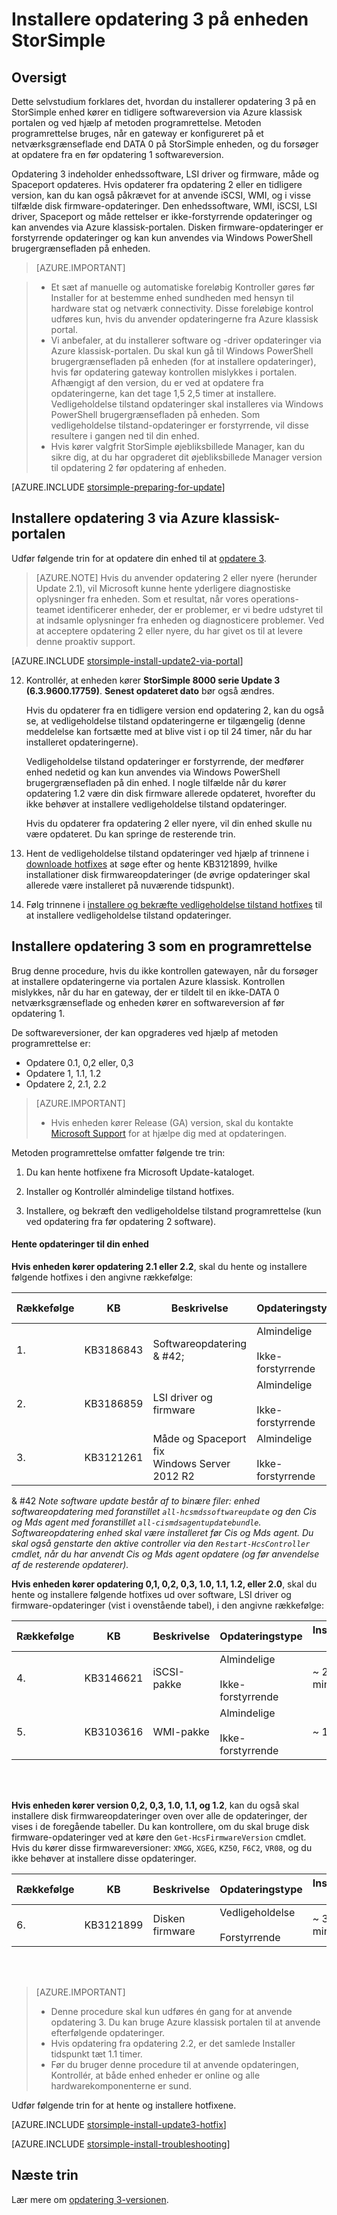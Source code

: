 <properties
   pageTitle="Installere opdatering 3 på enheden StorSimple | Microsoft Azure"
   description="Forklarer, hvordan du installerer StorSimple 8000 serie Update 3 på enheden StorSimple 8000 serie."
   services="storsimple"
   documentationCenter="NA"
   authors="alkohli"
   manager="carmonm"
   editor="" />
<tags
   ms.service="storsimple"
   ms.devlang="NA"
   ms.topic="article"
   ms.tgt_pltfrm="NA"
   ms.workload="TBD"
   ms.date="10/05/2016"
   ms.author="alkohli" />

# <a name="install-update-3-on-your-storsimple-device"></a>Installere opdatering 3 på enheden StorSimple

## <a name="overview"></a>Oversigt

Dette selvstudium forklares det, hvordan du installerer opdatering 3 på en StorSimple enhed kører en tidligere softwareversion via Azure klassisk portalen og ved hjælp af metoden programrettelse. Metoden programrettelse bruges, når en gateway er konfigureret på et netværksgrænseflade end DATA 0 på StorSimple enheden, og du forsøger at opdatere fra en før opdatering 1 softwareversion.

Opdatering 3 indeholder enhedssoftware, LSI driver og firmware, måde og Spaceport opdateres. Hvis opdaterer fra opdatering 2 eller en tidligere version, kan du kan også påkrævet for at anvende iSCSI, WMI, og i visse tilfælde disk firmware-opdateringer. Den enhedssoftware, WMI, iSCSI, LSI driver, Spaceport og måde rettelser er ikke-forstyrrende opdateringer og kan anvendes via Azure klassisk-portalen. Disken firmware-opdateringer er forstyrrende opdateringer og kan kun anvendes via Windows PowerShell brugergrænsefladen på enheden. 

> [AZURE.IMPORTANT]

> - Et sæt af manuelle og automatiske foreløbig Kontroller gøres før Installer for at bestemme enhed sundheden med hensyn til hardware stat og netværk connectivity. Disse foreløbige kontrol udføres kun, hvis du anvender opdateringerne fra Azure klassisk portal.
> - Vi anbefaler, at du installerer software og -driver opdateringer via Azure klassisk-portalen. Du skal kun gå til Windows PowerShell brugergrænsefladen på enheden (for at installere opdateringer), hvis før opdatering gateway kontrollen mislykkes i portalen. Afhængigt af den version, du er ved at opdatere fra opdateringerne, kan det tage 1,5 2,5 timer at installere. Vedligeholdelse tilstand opdateringer skal installeres via Windows PowerShell brugergrænsefladen på enheden. Som vedligeholdelse tilstand-opdateringer er forstyrrende, vil disse resultere i gangen ned til din enhed.
> - Hvis kører valgfrit StorSimple øjebliksbillede Manager, kan du sikre dig, at du har opgraderet dit øjebliksbillede Manager version til opdatering 2 før opdatering af enheden.

[AZURE.INCLUDE [storsimple-preparing-for-update](../../includes/storsimple-preparing-for-updates.md)]

## <a name="install-update-3-via-the-azure-classic-portal"></a>Installere opdatering 3 via Azure klassisk-portalen

Udfør følgende trin for at opdatere din enhed til at [opdatere 3](storsimple-update3-release-notes.md).


> [AZURE.NOTE]
Hvis du anvender opdatering 2 eller nyere (herunder Update 2.1), vil Microsoft kunne hente yderligere diagnostiske oplysninger fra enheden. Som et resultat, når vores operations-teamet identificerer enheder, der er problemer, er vi bedre udstyret til at indsamle oplysninger fra enheden og diagnosticere problemer. Ved at acceptere opdatering 2 eller nyere, du har givet os til at levere denne proaktiv support.

[AZURE.INCLUDE [storsimple-install-update2-via-portal](../../includes/storsimple-install-update2-via-portal.md)]

12. Kontrollér, at enheden kører **StorSimple 8000 serie Update 3 (6.3.9600.17759)**. **Senest opdateret dato** bør også ændres. 

    Hvis du opdaterer fra en tidligere version end opdatering 2, kan du også se, at vedligeholdelse tilstand opdateringerne er tilgængelig (denne meddelelse kan fortsætte med at blive vist i op til 24 timer, når du har installeret opdateringerne).

    Vedligeholdelse tilstand opdateringer er forstyrrende, der medfører enhed nedetid og kan kun anvendes via Windows PowerShell brugergrænsefladen på din enhed. I nogle tilfælde når du kører opdatering 1.2 være din disk firmware allerede opdateret, hvorefter du ikke behøver at installere vedligeholdelse tilstand opdateringer.

    Hvis du opdaterer fra opdatering 2 eller nyere, vil din enhed skulle nu være opdateret. Du kan springe de resterende trin.

13. Hent de vedligeholdelse tilstand opdateringer ved hjælp af trinnene i [downloade hotfixes](#to-download-hotfixes) at søge efter og hente KB3121899, hvilke installationer disk firmwareopdateringer (de øvrige opdateringer skal allerede være installeret på nuværende tidspunkt).

13. Følg trinnene i [installere og bekræfte vedligeholdelse tilstand hotfixes](#to-install-and-verify-maintenance-mode-hotfixes) til at installere vedligeholdelse tilstand opdateringer. 

  

## <a name="install-update-3-as-a-hotfix"></a>Installere opdatering 3 som en programrettelse

Brug denne procedure, hvis du ikke kontrollen gatewayen, når du forsøger at installere opdateringerne via portalen Azure klassisk. Kontrollen mislykkes, når du har en gateway, der er tildelt til en ikke-DATA 0 netværksgrænseflade og enheden kører en softwareversion af før opdatering 1.

De softwareversioner, der kan opgraderes ved hjælp af metoden programrettelse er:

- Opdatere 0.1, 0,2 eller, 0,3
- Opdatere 1, 1.1, 1.2
- Opdatere 2, 2.1, 2.2 

> [AZURE.IMPORTANT]
>
> - Hvis enheden kører Release (GA) version, skal du kontakte [Microsoft Support](storsimple-contact-microsoft-support.md) for at hjælpe dig med at opdateringen.

Metoden programrettelse omfatter følgende tre trin:

1.  Du kan hente hotfixene fra Microsoft Update-kataloget.

2.  Installer og Kontrollér almindelige tilstand hotfixes.

3.  Installere, og bekræft den vedligeholdelse tilstand programrettelse (kun ved opdatering fra før opdatering 2 software).


#### <a name="download-updates-for-your-device"></a>Hente opdateringer til din enhed

**Hvis enheden kører opdatering 2.1 eller 2.2**, skal du hente og installere følgende hotfixes i den angivne rækkefølge:

| Rækkefølge  | KB        | Beskrivelse                    | Opdateringstype  | Installere tid |
|--------|-----------|-------------------------|------------- |-------------|
| 1.      | KB3186843 | Softwareopdatering & #42;  |  Almindelige <br></br>Ikke-forstyrrende     | ~ 45 minutter |
| 2.      | KB3186859 | LSI driver og firmware             |  Almindelige <br></br>Ikke-forstyrrende      | ~ 20 minutter |
| 3.      | KB3121261 | Måde og Spaceport fix </br> Windows Server 2012 R2 |  Almindelige <br></br>Ikke-forstyrrende      | ~ 20 minutter |

& #42  *Note software update består af to binære filer: enhed softwareopdatering med foranstillet `all-hcsmdssoftwareupdate` og den Cis og Mds agent med foranstillet `all-cismdsagentupdatebundle`. Softwareopdatering enhed skal være installeret før Cis og Mds agent. Du skal også genstarte den aktive controller via den `Restart-HcsController` cmdlet, når du har anvendt Cis og Mds agent opdatere (og før anvendelse af de resterende opdaterer).* 


**Hvis enheden kører opdatering 0,1, 0,2, 0,3, 1.0, 1.1, 1.2, eller 2.0**, skal du hente og installere følgende hotfixes ud over software, LSI driver og firmware-opdateringer (vist i ovenstående tabel), i den angivne rækkefølge:

| Rækkefølge  | KB        | Beskrivelse                    | Opdateringstype  | Installere tid |
|--------|-----------|-------------------------|------------- |-------------|
| 4.      | KB3146621 | iSCSI-pakke | Almindelige <br></br>Ikke-forstyrrende  | ~ 20 minutter |
| 5.      | KB3103616 | WMI-pakke |  Almindelige <br></br>Ikke-forstyrrende      | ~ 12 min. |


<br></br>

**Hvis enheden kører version 0,2, 0,3, 1.0, 1.1, og 1.2**, kan du også skal installere disk firmwareopdateringer oven over alle de opdateringer, der vises i de foregående tabeller. Du kan kontrollere, om du skal bruge disk firmware-opdateringer ved at køre den `Get-HcsFirmwareVersion` cmdlet. Hvis du kører disse firmwareversioner: `XMGG`, `XGEG`, `KZ50`, `F6C2`, `VR08`, og du ikke behøver at installere disse opdateringer.


| Rækkefølge  | KB        | Beskrivelse                    | Opdateringstype  | Installere tid |
|--------|-----------|-------------------------|------------- |-------------|
| 6.      | KB3121899 | Disken firmware              |  Vedligeholdelse <br></br>Forstyrrende      | ~ 30 minutter |
 
<br></br>

> [AZURE.IMPORTANT]
>
> - Denne procedure skal kun udføres én gang for at anvende opdatering 3. Du kan bruge Azure klassisk portalen til at anvende efterfølgende opdateringer.
> - Hvis opdatering fra opdatering 2.2, er det samlede Installer tidspunkt tæt 1.1 timer.
> - Før du bruger denne procedure til at anvende opdateringen, Kontrollér, at både enhed enheder er online og alle hardwarekomponenterne er sund.

Udfør følgende trin for at hente og installere hotfixene.

[AZURE.INCLUDE [storsimple-install-update3-hotfix](../../includes/storsimple-install-update3-hotfix.md)]

[AZURE.INCLUDE [storsimple-install-troubleshooting](../../includes/storsimple-install-troubleshooting.md)]

## <a name="next-steps"></a>Næste trin

Lær mere om [opdatering 3-versionen](storsimple-update3-release-notes.md).
